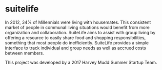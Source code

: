 # suitelife
In 2012, 34% of Millennials were living with housemates. This consistent market of people in communal living situations would benefit from more organization and collaboration. SuiteLife aims to assist with group living by offering a resource to easily share food and shopping responsibilities, something that most people do inefficiently. SuiteLife provides a simple interface to track individual and group needs as well as accrued costs between members. 

 This project was developed by a 2017 Harvey Mudd Summer Startup Team. 
